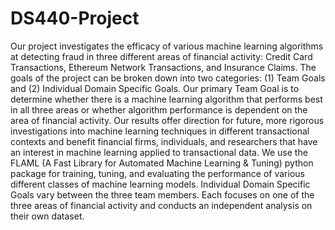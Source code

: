# DS440-Project


Our project investigates the efficacy of various machine learning algorithms at detecting fraud in three different areas of financial activity: Credit Card Transactions, Ethereum Network Transactions, and Insurance Claims. The goals of the project can be broken down into two categories: (1) Team Goals and (2) Individual Domain Specific Goals. Our primary Team Goal is to determine whether there is a machine learning algorithm that performs best in all three areas or whether algorithm performance is dependent on the area of financial activity. Our results offer direction for future, more rigorous investigations into machine learning techniques in different transactional contexts and benefit financial firms, individuals, and researchers that have an interest in machine learning applied to transactional data. We use the FLAML (A Fast Library for Automated Machine Learning & Tuning) python package for training, tuning, and evaluating the performance of various different classes of machine learning models. Individual Domain Specific Goals vary between the three team members. Each focuses on one of the three areas of financial activity and conducts an independent analysis on their own dataset. 
